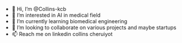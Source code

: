 - 👋 Hi, I’m @Collins-kcb
- 👀 I’m interested in AI in medical field 
- 🌱 I’m currently learning biomedical engineering 
- 💞️ I’m looking to collaborate on various projects and maybe startups
- 📫 Reach me on linkedin collins cheruiyot

<!---
Collins-kcb/Collins-kcb is a ✨ special ✨ repository because its `README.md` (this file) appears on your GitHub profile.
You can click the Preview link to take a look at your changes.
--->
